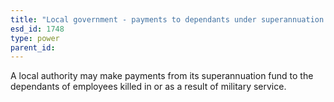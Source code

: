 ```yaml
---
title: "Local government - payments to dependants under superannuation schemes"
esd_id: 1748
type: power
parent_id:  
---
```


A local authority may make payments from its superannuation fund to the dependants of employees killed in or as a result of military service.

